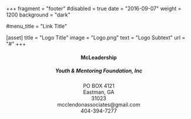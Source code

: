 +++
fragment = "footer"
#disabled = true
date = "2016-09-07"
weight = 1200
background = "dark"

#menu_title = "Link Title"

[asset]
  title = "Logo Title"
  image = "Logo.png"
  text = "Logo Subtext"
  url = "#"
+++

#### <center> McLeadership
##### <center> Youth & Mentoring Foundation, Inc

<center> PO BOX 4121
<center> Eastman, GA
<center> 31023
<center> mcclendonassociates@gmail.com   
<center> 404-394-7277

